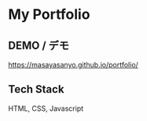 # My Portfolio

## DEMO / デモ

https://masayasanyo.github.io/portfolio/  

## Tech Stack  
  
HTML, CSS, Javascript
